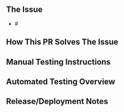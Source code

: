 <!-- 
  PR titles have very precise rules, please read 
  https://docs.ddev.com/en/stable/developers/building-contributing/#pull-request-title-guidelines
-->

## The Issue

- #<issue number>

<!-- Provide a brief description of the issue. -->

## How This PR Solves The Issue

## Manual Testing Instructions

## Automated Testing Overview

<!-- Please describe the tests introduced by this PR, or explain why no tests are needed. -->

## Release/Deployment Notes

<!-- Does this affect anything else or have ramifications for other code? Does anything have to be done on deployment? -->
